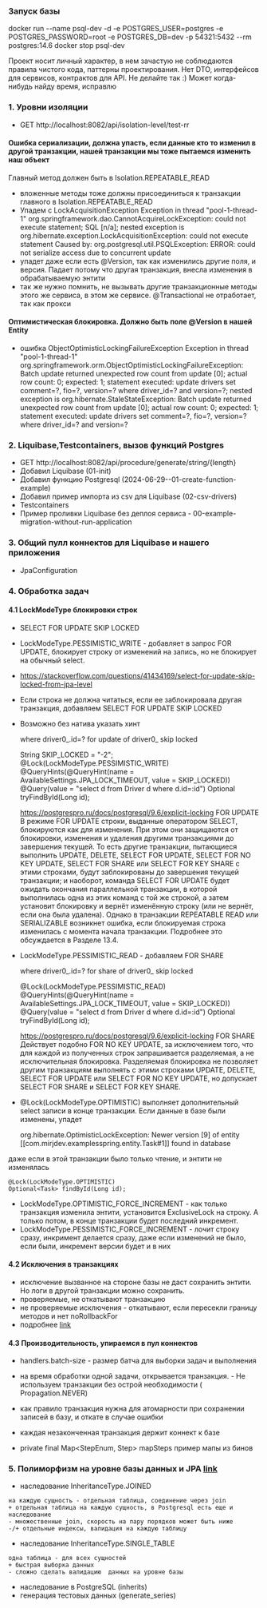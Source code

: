 ### Запуск базы

docker run --name psql-dev -d -e POSTGRES_USER=postgres -e POSTGRES_PASSWORD=root -e POSTGRES_DB=dev -p 54321:5432 --rm
postgres:14.6
docker stop psql-dev

Проект носит личный характер, в нем зачастую не соблюдаются правила чистого кода, паттерны проектирования.
Нет DTO, интерфейсов для сервисов, контрактов для API. Не делайте так :) Может когда-нибудь найду время, исправлю

### 1. Уровни изоляции

- GET http://localhost:8082/api/isolation-level/test-rr

#### Ошибка сериализации, должна упасть, если данные кто то изменил в другой транзакции, нашей транзакции мы тоже пытаемся изменить наш объект

Главный метод должен быть в Isolation.REPEATABLE_READ

- вложенные методы тоже должны присоединиться к транзакции главного в Isolation.REPEATABLE_READ
- Упадем с LockAcquisitionException
  Exception in thread "pool-1-thread-1" org.springframework.dao.CannotAcquireLockException: could not execute statement;
  SQL [n/a]; nested exception is org.hibernate.exception.LockAcquisitionException: could not execute statement
  Caused by: org.postgresql.util.PSQLException: ERROR: could not serialize access due to concurrent update
- упадет даже если есть @Version, так как изменились другие поля, и версия. Падает потому что другая транзакция, внесла
  изменения в обрабатываемую энтити
- так же нужно помнить, не вызывать другие транзакционные методы этого же сервиса, в этом же сервисе. @Transactional не
  отработает, так как прокси

#### Оптимистическая блокировка. Должно быть поле @Version в нашей Entity

- ошибка ObjectOptimisticLockingFailureException
  Exception in thread "pool-1-thread-1" org.springframework.orm.ObjectOptimisticLockingFailureException:
  Batch update returned unexpected row count from update [0]; actual row count: 0; expected: 1; statement executed:
  update drivers set comment=?, fio=?, version=? where driver_id=? and version=?;
  nested exception is org.hibernate.StaleStateException:
  Batch update returned unexpected row count from update [0]; actual row count: 0; expected: 1;
  statement executed: update drivers set comment=?, fio=?, version=? where driver_id=? and version=?

### 2. Liquibase,Testcontainers, вызов функций Postgres

- GET http://localhost:8082/api/procedure/generate/string/{length}
- Добавил Liquibase (01-init)
- Добавил функцию Postgresql (2024-06-29--01-create-function-example)
- Добавил пример импорта из csv для Liquibase (02-csv-drivers)
- Testcontainers
- Пример проливки Liquibase без деплоя сервиса - 00-example-migration-without-run-application 

### 3. Общий пулл коннектов для Liquibase и нашего приложения

- JpaConfiguration

### 4. Обработка задач

#### 4.1 LockModeType блокировки строк

- SELECT FOR UPDATE SKIP LOCKED
- LockModeType.PESSIMISTIC_WRITE - добавляет в запрос FOR UPDATE, блокирует строку от изменений на запись, но не
  блокирует на обычный select.
- https://stackoverflow.com/questions/41434169/select-for-update-skip-locked-from-jpa-level
- Если строка не должна читаться, если ее заблокировала другая транзакция, добавляем SELECT FOR UPDATE SKIP LOCKED
- Возможно без натива указать хинт

    where driver0_.id=? for update of driver0_ skip locked

    String SKIP_LOCKED = "-2";
    @Lock(LockModeType.PESSIMISTIC_WRITE)
    @QueryHints(@QueryHint(name = AvailableSettings.JPA_LOCK_TIMEOUT, value = SKIP_LOCKED))
    @Query(value = "select d from Driver d where d.id=:id")
    Optional<Driver> tryFindById(Long id);
    
    https://postgrespro.ru/docs/postgresql/9.6/explicit-locking
    FOR UPDATE
    В режиме FOR UPDATE строки, выданные оператором SELECT, блокируются как для изменения. 
    При этом они защищаются от блокировки, изменения и удаления другими транзакциями до завершения текущей. 
    То есть другие транзакции, пытающиеся выполнить UPDATE, DELETE, SELECT FOR UPDATE, SELECT FOR NO KEY UPDATE, SELECT FOR SHARE или SELECT FOR KEY SHARE 
    с этими строками, будут заблокированы до завершения текущей транзакции; 
    и наоборот, команда SELECT FOR UPDATE будет ожидать окончания параллельной транзакции, в которой выполнилась одна из этих команд с той же строкой, 
    а затем установит блокировку и вернёт изменённую строку (или не вернёт, если она была удалена). 
    Однако в транзакции REPEATABLE READ или SERIALIZABLE возникнет ошибка, если блокируемая строка изменилась с момента начала транзакции. Подробнее это обсуждается в Разделе 13.4.

- LockModeType.PESSIMISTIC_READ - добавляем FOR SHARE

    where driver0_.id=? for share of driver0_ skip locked

    @Lock(LockModeType.PESSIMISTIC_READ)
    @QueryHints(@QueryHint(name = AvailableSettings.JPA_LOCK_TIMEOUT, value = SKIP_LOCKED))
    @Query(value = "select d from Driver d where d.id=:id")
    Optional<Driver> tryFindById(Long id);

    https://postgrespro.ru/docs/postgresql/9.6/explicit-locking
    FOR SHARE
    Действует подобно FOR NO KEY UPDATE, за исключением того, что для каждой из полученных строк запрашивается разделяемая, а не исключительная блокировка. 
    Разделяемая блокировка не позволяет другим транзакциям выполнять с этими строками UPDATE, DELETE, SELECT FOR UPDATE или SELECT FOR NO KEY UPDATE, но допускает SELECT FOR SHARE и SELECT FOR KEY SHARE.

- @Lock(LockModeType.OPTIMISTIC)
  выполняет дополнительный select записи в конце транзакции. Если данные в базе были изменены, упадет

    org.hibernate.OptimisticLockException: Newer version [9] of entity [[com.mirjdev.examplesspring.entity.Task#1]] found in database

даже если в этой транзакции было только чтение, и энтити не изменялась

    @Lock(LockModeType.OPTIMISTIC)
    Optional<Task> findById(Long id);

- LockModeType.OPTIMISTIC_FORCE_INCREMENT - как только транзакция изменила энтити, установится ExclusiveLock на строку.
  А только потом, в конце транзакции будет последний инкремент.
- LockModeType.PESSIMISTIC_FORCE_INCREMENT - лочит строку сразу, инкримент делается сразу, даже если изменений не было,
  если были, инкремент версии будет и в них

#### 4.2 Исключения в транзакциях
- исключение вызванное на стороне базы не даст сохранить энтити. Но логи в другой транзакции можно сохранить.
- проверяемые, не откатывают транзакцию
- не проверяемые исключения - откатывают, если пересекли границу методов и нет noRollbackFor
- подробнее [link](https://github.com/mirjdev/examples-spring-jpa-transaction/blob/main/src/main/java/com/mirjdev/examplesspring/service/impl/IsolationLevelFacadeImpl.java#L67)

#### 4.3 Производительность, упираемся в пул коннектов
- handlers.batch-size - размер батча для выборки задач и выполнения
- на время обработки одной задачи, открывается транзакция. - Не используем транзакции без острой необходимости (
  Propagation.NEVER)
- как правило транзакция нужна для атомарности при сохранении записей в базу, и откате в случае ошибки
- каждая незаконченная транзакция держит коннект к базе

- private final Map<StepEnum, Step> mapSteps пример мапы из бинов  

### 5. Полиморфизм на уровне базы данных и JPA [link](https://github.com/mirjdev/examples-spring-jpa-transaction/blob/main/inheritance.md)
- наследование InheritanceType.JOINED 
```text
на каждую сущность - отдельная таблица, соединение через join 
+ отдельная таблица на каждую сущность, в Postgresql есть еще и наследование
- множественные join, скорость на пару порядков может быть ниже
-/+ отдельные индексы, валидация на каждую таблицу
```
- наследование InheritanceType.SINGLE_TABLE
```text
одна таблица - для всех сущностей
+ быстрая выборка данных
- сложно сделать валидацию  данных на уровне базы
```
- наследование в PostgreSQL (inherits)
- генерация тестовых данных (generate_series)
